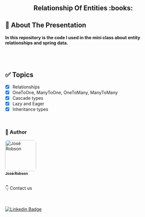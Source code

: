 <h2 align="center">Relationship Of Entities :books:</h2>

## 🔎 About The Presentation

#### In this repository is the code I used in the mini class about entity relationships and spring data.

<br><br>

## ✅ Topics

- [x] Relationships
- [x] OneToOne, ManyToOne, OneToMany, ManyToMany
- [x] Cascade types
- [x] Lazy and Eager
- [x] Inheritance types

<br>


### 🧑 Author

<a href="http://portfoliojrsz.herokuapp.com/">
 <img style="border-radius: 8px" src="https://user-images.githubusercontent.com/82779533/158067762-8d25be74-d955-41da-8a96-f400e75f902b.jpg" width="100px;" alt="José Robson"/>
<br />
<sub><strong>José Robson</strong></sub></a>

<br />
<br />

:point_down: Contact us

<br />

[![Linkedin Badge](https://img.shields.io/badge/-LinkedIn-blue?style=for-the-badge&logo=Linkedin&logoColor=white&link=https://www.linkedin.com/in/josé-robson-52b0bb208)](https://www.linkedin.com/in/josé-robson-52b0bb208)
